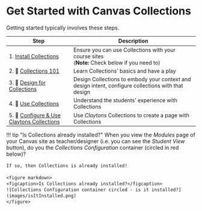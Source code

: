 # Get Started with Canvas Collections

Getting started typically involves these steps.

| Step | Description |
| -------- | ----------- |
| 1. [Install Collections](./install/types-pre-requisites.md) | Ensure you can use Collections with your course sites <br> (**Note:** Check below if you need to) |
| 2. 🚧 [Collections 101](./101/overview.md) | Learn Collections' basics and have a play |
| 3. 🚧 [Design for Collections](./configure/configuration.md) | Design Collections to embody your context and design intent, configure collections with that design |
| 4. 🚧 [Use Collections](./use/types.md) | Understand the students' experience with Collections |
| 5. 🚧 [Configure & Use Claytons Collections](./claytons/overview.md) | Use _Claytons_ Collections to create a page with Collections |

!!! tip "Is Collections already installed?"
    When you view the _Modules_ page of your Canvas site as teacher/designer (i.e. you can see the _Student View_ button), do you the _Collections Configuration_ container (circled in red below)?
    
    If so, then Collections is already installed!  

    <figure markdown>
    <figcaption>Is Collections already installed?</figcaption>
    ![Collections Configuration container circled - is it installed?](images/isItInstalled.png)  
    </figure>

